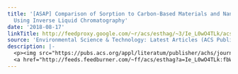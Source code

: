 ```yaml
---
title: '[ASAP] Comparison of Sorption to Carbon-Based Materials and Nanomaterials
  Using Inverse Liquid Chromatography'
date: '2018-08-17'
linkTitle: http://feedproxy.google.com/~r/acs/esthag/~3/Ie_L0wO4TLk/acs.est.8b01653
source: 'Environmental Science & Technology: Latest Articles (ACS Publications)'
description: |-
  <p><img src="https://pubs.acs.org/appl/literatum/publisher/achs/journals/content/esthag/0/esthag.ahead-of-print/acs.est.8b01653/20180817/images/medium/es-2018-016532_0004.gif" alt="TOC Graphic"/></p><div><cite>Environmental Science & Technology</cite></div><div>DOI: 10.1021/acs.est.8b01653</div><div class="feedflare">
  <a href="http://feeds.feedburner.com/~ff/acs/esthag?a=Ie_L0wO4TLk:fbWiHKbecco:yIl2AUoC8zA"><img src="http://feeds.feedburner.com/~ff/acs/esthag?d=yIl2AUoC8zA" border="0"></img></a>
---
```

